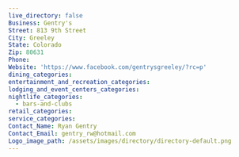 ```yaml
---
live_directory: false
Business: Gentry's
Street: 813 9th Street
City: Greeley
State: Colorado
Zip: 80631
Phone:
Website: 'https://www.facebook.com/gentrysgreeley/?rc=p'
dining_categories:
entertainment_and_recreation_categories:
lodging_and_event_centers_categories:
nightlife_categories:
  - bars-and-clubs
retail_categories:
service_categories:
Contact_Name: Ryan Gentry
Contact_Email: gentry_rw@hotmail.com
Logo_image_path: /assets/images/directory/directory-default.png
---
```


